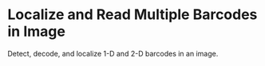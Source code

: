 # **Localize and Read Multiple Barcodes in Image**

Detect, decode, and localize 1-D and 2-D barcodes in an image.

